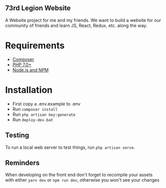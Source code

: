 ## 73rd Legion Website

A Website project for me and my friends.  We want to build a website for our community of friends and
learn JS, React, Redux, etc. along the way.

# Requirements
- [Composer](https://getcomposer.org/)
- [PHP 7.0+](http://php.net/downloads.php)
- [Node.js and NPM](https://www.npmjs.com/)

# Installation
- First copy a .env.example to .env
- Run `composer install`
- Run `php artisan key:generate`
- Run `deploy-dev.bat`

## Testing
To run a local web server to test things, run `php artisan serve`.

## Reminders
When developing on the front end don't forget to recompile your assets with either `yarn dev` or `npm run dev`,
otherwise you won't see your changes